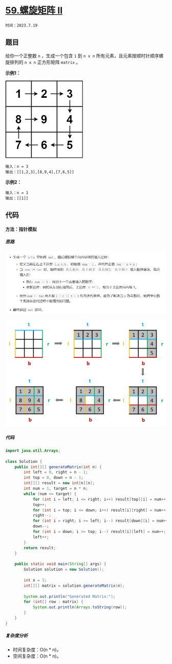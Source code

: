 # [59.螺旋矩阵 II](https://leetcode.cn/problems/spiral-matrix-ii/)

`时间：2023.7.19`

## 题目

给你一个正整数 `n` ，生成一个包含 `1` 到 `n x n` 所有元素，且元素按顺时针顺序螺旋排列的 `n x n` 正方形矩阵 `matrix` 。

**示例1：**

![1](pictures/1.jpg)

```
输入：n = 3
输出：[[1,2,3],[8,9,4],[7,6,5]]
```

**示例2：**

```
输入：n = 1
输出：[[1]]
```

## 代码

#### 方法：指针模拟

##### 思路

![2](pictures/2.png)

![3](pictures/3.png)

##### 代码

```java
import java.util.Arrays;

class Solution {
    public int[][] generateMatrix(int n) {
        int left = 0, right = n - 1;
        int top = 0, down = n - 1;
        int[][] result = new int[n][n];
        int num = 1, target = n * n;
        while (num <= target) {
            for (int i = left; i <= right; i++) result[top][i] = num++;     // left to right
            top++;
            for (int i = top; i <= down; i++) result[i][right] = num++;     // top to down
            right--;
            for (int i = right; i >= left; i--) result[down][i] = num++;    // right to left
            down--;
            for (int i = down; i >= top; i--) result[i][left] = num++;      // down to top
            left++;
        }
        return result;
    }

    public static void main(String[] args) {
        Solution solution = new Solution();

        int n = 3;
        int[][] matrix = solution.generateMatrix(n);

        System.out.println("Generated Matrix:");
        for (int[] row : matrix) {
            System.out.println(Arrays.toString(row));
        }
    }
}
```

##### 复杂度分析

- 时间复杂度：O(n * n)。
- 空间复杂度：O(n * n)。